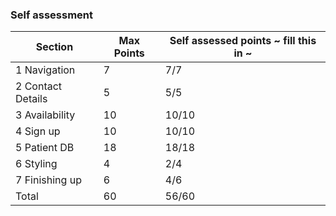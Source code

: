 ### Self assessment

| Section           | Max Points | Self assessed points ~ fill this in ~ |
| ----------------- | ---------- | ------------------------------------- |
| 1 Navigation      | 7          | 7/7                                   |
| 2 Contact Details | 5          | 5/5                                   |
| 3 Availability    | 10         | 10/10                                  |
| 4 Sign up         | 10         | 10/10                                  |
| 5 Patient DB      | 18         | 18/18                                  |
| 6 Styling         | 4          | 2/4                                   |
| 7 Finishing up    | 6          | 4/6                                   |
| Total             | 60         | 56/60                                  |